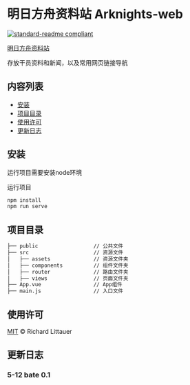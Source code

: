 # 明日方舟资料站 Arknights-web

[![standard-readme compliant](https://img.shields.io/badge/readme%20style-standard-brightgreen.svg?style=flat-square)](https://github.com/RichardLitt/standard-readme)

[明日方舟资料站](https://shawyoi.cn/web/)

存放干员资料和新闻，以及常用网页链接导航

## 内容列表

- [安装](#安装)
- [项目目录](#项目目录)
- [使用许可](#使用许可)
- [更新日志](#更新日志)

## 安装

运行项目需要安装node环境

运行项目  

```sh
npm install
npm run serve
```

## 项目目录

```sh
├── public                  // 公共文件
├── src                     // 资源文件
│   ├── assets              // 资源文件夹
│   ├── components          // 组件文件夹
│   ├── router              // 路由文件夹
│   ├── views               // 页面文件夹
├── App.vue                 // App组件
├── main.js                 // 入口文件
```

## 使用许可

[MIT](LICENSE) © Richard Littauer

## 更新日志  

### 5-12 bate 0.1
